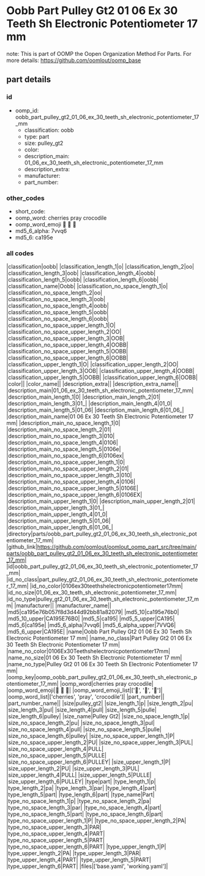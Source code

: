 # Oobb Part Pulley Gt2 01 06 Ex 30 Teeth Sh Electronic Potentiometer 17 mm  

note: This is part of OOMP the Oopen Organization Method For Parts. For more details: https://github.com/oomlout/oomp_base

##  part details





### id
* oomp_id: oobb_part_pulley_gt2_01_06_ex_30_teeth_sh_electronic_potentiometer_17_mm
  * classification: oobb
  * type: part
  * size: pulley_gt2
  * color: 
  * description_main: 01_06_ex_30_teeth_sh_electronic_potentiometer_17_mm
  * description_extra: 
  * manufacturer: 
  * part_number: 

### other_codes
* short_code: 
* oomp_word: cherries pray crocodile
* oomp_word_emoji :cherries: :pray: :crocodile:
* md5_6_alpha: 7vvq6
* md5_6: ca195e

### all codes 
|classification|oobb|
|classification_length_1|o|
|classification_length_2|oo|
|classification_length_3|oob|
|classification_length_4|oobb|
|classification_length_5|oobb|
|classification_length_6|oobb|
|classification_name|Oobb|
|classification_no_space_length_1|o|
|classification_no_space_length_2|oo|
|classification_no_space_length_3|oob|
|classification_no_space_length_4|oobb|
|classification_no_space_length_5|oobb|
|classification_no_space_length_6|oobb|
|classification_no_space_upper_length_1|O|
|classification_no_space_upper_length_2|OO|
|classification_no_space_upper_length_3|OOB|
|classification_no_space_upper_length_4|OOBB|
|classification_no_space_upper_length_5|OOBB|
|classification_no_space_upper_length_6|OOBB|
|classification_upper_length_1|O|
|classification_upper_length_2|OO|
|classification_upper_length_3|OOB|
|classification_upper_length_4|OOBB|
|classification_upper_length_5|OOBB|
|classification_upper_length_6|OOBB|
|color||
|color_name||
|description_extra||
|description_extra_name||
|description_main|01_06_ex_30_teeth_sh_electronic_potentiometer_17_mm|
|description_main_length_1|0|
|description_main_length_2|01|
|description_main_length_3|01_|
|description_main_length_4|01_0|
|description_main_length_5|01_06|
|description_main_length_6|01_06_|
|description_main_name|01 06 Ex 30 Teeth Sh Electronic Potentiometer 17 mm|
|description_main_no_space_length_1|0|
|description_main_no_space_length_2|01|
|description_main_no_space_length_3|010|
|description_main_no_space_length_4|0106|
|description_main_no_space_length_5|0106e|
|description_main_no_space_length_6|0106ex|
|description_main_no_space_upper_length_1|0|
|description_main_no_space_upper_length_2|01|
|description_main_no_space_upper_length_3|010|
|description_main_no_space_upper_length_4|0106|
|description_main_no_space_upper_length_5|0106E|
|description_main_no_space_upper_length_6|0106EX|
|description_main_upper_length_1|0|
|description_main_upper_length_2|01|
|description_main_upper_length_3|01_|
|description_main_upper_length_4|01_0|
|description_main_upper_length_5|01_06|
|description_main_upper_length_6|01_06_|
|directory|parts/oobb_part_pulley_gt2_01_06_ex_30_teeth_sh_electronic_potentiometer_17_mm|
|github_link|https://github.com/oomlout/oomlout_oomp_part_src/tree/main/parts/oobb_part_pulley_gt2_01_06_ex_30_teeth_sh_electronic_potentiometer_17_mm|
|id|oobb_part_pulley_gt2_01_06_ex_30_teeth_sh_electronic_potentiometer_17_mm|
|id_no_class|part_pulley_gt2_01_06_ex_30_teeth_sh_electronic_potentiometer_17_mm|
|id_no_color|0106ex30teethshelectronicpotentiometer17mm|
|id_no_size|01_06_ex_30_teeth_sh_electronic_potentiometer_17_mm|
|id_no_type|pulley_gt2_01_06_ex_30_teeth_sh_electronic_potentiometer_17_mm|
|manufacturer||
|manufacturer_name||
|md5|ca195e76b057f8d3d44d92bb81a82079|
|md5_10|ca195e76b0|
|md5_10_upper|CA195E76B0|
|md5_5|ca195|
|md5_5_upper|CA195|
|md5_6|ca195e|
|md5_6_alpha|7vvq6|
|md5_6_alpha_upper|7VVQ6|
|md5_6_upper|CA195E|
|name|Oobb Part Pulley Gt2 01 06 Ex 30 Teeth Sh Electronic Potentiometer 17 mm|
|name_no_class|Part Pulley Gt2 01 06 Ex 30 Teeth Sh Electronic Potentiometer 17 mm|
|name_no_color|0106Ex30Teethshelectronicpotentiometer17mm|
|name_no_size|01 06 Ex 30 Teeth Sh Electronic Potentiometer 17 mm|
|name_no_type|Pulley Gt2 01 06 Ex 30 Teeth Sh Electronic Potentiometer 17 mm|
|oomp_key|oomp_oobb_part_pulley_gt2_01_06_ex_30_teeth_sh_electronic_potentiometer_17_mm|
|oomp_word|cherries pray crocodile|
|oomp_word_emoji|:cherries: :pray: :crocodile:|
|oomp_word_emoji_list|[':cherries:', ':pray:', ':crocodile:']|
|oomp_word_list|['cherries', 'pray', 'crocodile']|
|part_number||
|part_number_name||
|size|pulley_gt2|
|size_length_1|p|
|size_length_2|pu|
|size_length_3|pul|
|size_length_4|pull|
|size_length_5|pulle|
|size_length_6|pulley|
|size_name|Pulley Gt2|
|size_no_space_length_1|p|
|size_no_space_length_2|pu|
|size_no_space_length_3|pul|
|size_no_space_length_4|pull|
|size_no_space_length_5|pulle|
|size_no_space_length_6|pulley|
|size_no_space_upper_length_1|P|
|size_no_space_upper_length_2|PU|
|size_no_space_upper_length_3|PUL|
|size_no_space_upper_length_4|PULL|
|size_no_space_upper_length_5|PULLE|
|size_no_space_upper_length_6|PULLEY|
|size_upper_length_1|P|
|size_upper_length_2|PU|
|size_upper_length_3|PUL|
|size_upper_length_4|PULL|
|size_upper_length_5|PULLE|
|size_upper_length_6|PULLEY|
|type|part|
|type_length_1|p|
|type_length_2|pa|
|type_length_3|par|
|type_length_4|part|
|type_length_5|part|
|type_length_6|part|
|type_name|Part|
|type_no_space_length_1|p|
|type_no_space_length_2|pa|
|type_no_space_length_3|par|
|type_no_space_length_4|part|
|type_no_space_length_5|part|
|type_no_space_length_6|part|
|type_no_space_upper_length_1|P|
|type_no_space_upper_length_2|PA|
|type_no_space_upper_length_3|PAR|
|type_no_space_upper_length_4|PART|
|type_no_space_upper_length_5|PART|
|type_no_space_upper_length_6|PART|
|type_upper_length_1|P|
|type_upper_length_2|PA|
|type_upper_length_3|PAR|
|type_upper_length_4|PART|
|type_upper_length_5|PART|
|type_upper_length_6|PART|
|files|['base.yaml', 'working.yaml']|
